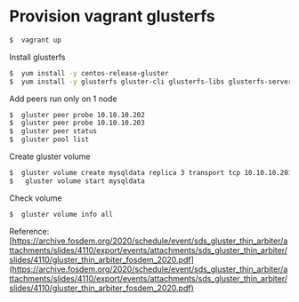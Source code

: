 # Provision vagrant glusterfs

```sh
$  vagrant up
```

Install glusterfs

```sh
$  yum install -y centos-release-gluster
$  yum install -y glusterfs gluster-cli glusterfs-libs glusterfs-server
```

Add peers run only on 1 node

```sh
$  gluster peer probe 10.10.10.202
$  gluster peer probe 10.10.10.203
$  gluster peer status
$  gluster pool list
```
Create gluster volume
```sh
$  gluster volume create mysqldata replica 3 transport tcp 10.10.10.201:/mnt/glusterfs/mysqldata/ 10.10.10.202:/mnt/glusterfs/mysqldata 10.10.10.203:/mnt/glusterfs/mysqldata/
$   gluster volume start mysqldata
```
Check volume
```sh
$  gluster volume info all
```

Reference:
[https://archive.fosdem.org/2020/schedule/event/sds_gluster_thin_arbiter/attachments/slides/4110/export/events/attachments/sds_gluster_thin_arbiter/slides/4110/gluster_thin_arbiter_fosdem_2020.pdf](https://archive.fosdem.org/2020/schedule/event/sds_gluster_thin_arbiter/attachments/slides/4110/export/events/attachments/sds_gluster_thin_arbiter/slides/4110/gluster_thin_arbiter_fosdem_2020.pdf)
